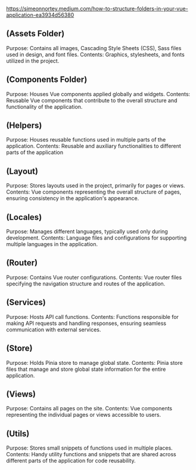 https://simeonnortey.medium.com/how-to-structure-folders-in-your-vue-application-ea3934d56380

## (Assets Folder) 
Purpose: Contains all images, Cascading Style Sheets (CSS), Sass files used in design, and font files.
Contents: Graphics, stylesheets, and fonts utilized in the project.

## (Components Folder)
Purpose: Houses Vue components applied globally and widgets.
Contents: Reusable Vue components that contribute to the overall structure and functionality of the application.

## (Helpers)
Purpose: Houses reusable functions used in multiple parts of the application.
Contents: Reusable and auxiliary functionalities to different parts of the application

## (Layout) 
Purpose: Stores layouts used in the project, primarily for pages or views.
Contents: Vue components representing the overall structure of pages, ensuring consistency in the application's appearance.

## (Locales)
Purpose: Manages different languages, typically used only during development.
Contents: Language files and configurations for supporting multiple languages in the application.

## (Router) 
Purpose: Contains Vue router configurations.
Contents: Vue router files specifying the navigation structure and routes of the application.

## (Services) 
Purpose: Hosts API call functions.
Contents: Functions responsible for making API requests and handling responses, ensuring seamless communication with external services.

## (Store) 
Purpose: Holds Pinia store to manage global state.
Contents: Pinia store files that manage and store global state information for the entire application.

## (Views)
Purpose: Contains all pages on the site.
Contents: Vue components representing the individual pages or views accessible to users.

## (Utils)
Purpose: Stores small snippets of functions used in multiple places.
Contents: Handy utility functions and snippets that are shared across different parts of the application for code reusability.
